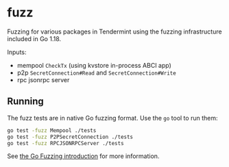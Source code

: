 # fuzz

Fuzzing for various packages in Tendermint using the fuzzing infrastructure included in
Go 1.18.

Inputs:

- mempool `CheckTx` (using kvstore in-process ABCI app)
- p2p `SecretConnection#Read` and `SecretConnection#Write`
- rpc jsonrpc server

## Running

The fuzz tests are in native Go fuzzing format. Use the `go`
tool to run them:

```sh
go test -fuzz Mempool ./tests
go test -fuzz P2PSecretConnection ./tests
go test -fuzz RPCJSONRPCServer ./tests
```

See [the Go Fuzzing introduction](https://go.dev/doc/fuzz/) for more information.
